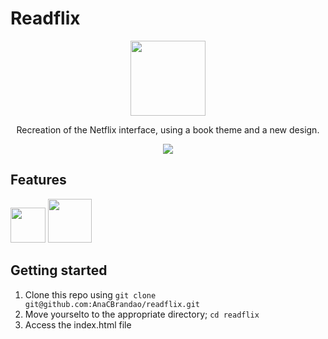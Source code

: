 # Readflix

<div align="center">
  <img width="120px" src="https://cdn-icons-png.flaticon.com/512/564/564228.png"/>
</div>
<div align="center">
  <p>Recreation of the Netflix interface, using a book theme and a new design.<p>
  <img src="https://cdn.discordapp.com/attachments/767910421025521665/1046866755890462740/readflix.gif"/>
</div>

## Features
<div>
  <img width="56px" src="https://cdn-icons-png.flaticon.com/512/732/732212.png"/>
  <img width="70px" src="https://cdn-icons-png.flaticon.com/512/5968/5968242.png"/>
</div>

## Getting started

1. Clone this repo using `git clone git@github.com:AnaCBrandao/readflix.git`
2. Move yourselto to the appropriate directory; `cd readflix`
3. Access the index.html file
